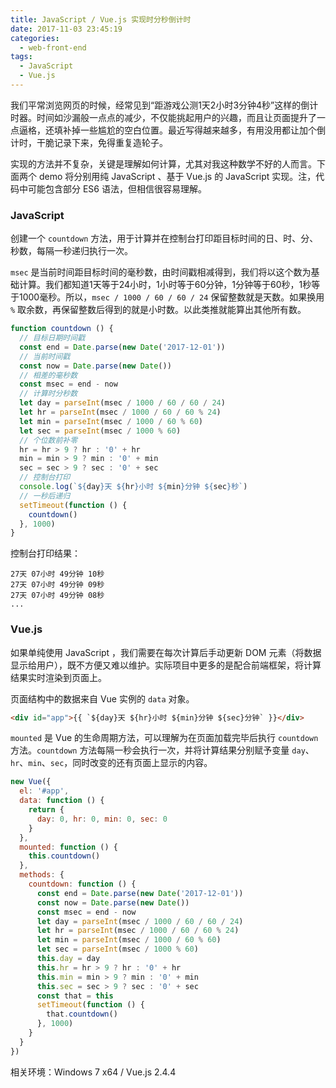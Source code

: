 ```yaml
---
title: JavaScript / Vue.js 实现时分秒倒计时
date: 2017-11-03 23:45:19
categories:
  - web-front-end
tags:
  - JavaScript
  - Vue.js
---
```


我们平常浏览网页的时候，经常见到“距游戏公测1天2小时3分钟4秒”这样的倒计时器。时间如沙漏般一点点的减少，不仅能挑起用户的兴趣，而且让页面提升了一点逼格，还填补掉一些尴尬的空白位置。最近写得越来越多，有用没用都让加个倒计时，干脆记录下来，免得重复造轮子。

<!-- more -->


实现的方法并不复杂，关键是理解如何计算，尤其对我这种数学不好的人而言。下面两个 demo 将分别用纯 JavaScript 、基于 Vue.js 的 JavaScript 实现。注，代码中可能包含部分 ES6 语法，但相信很容易理解。


### JavaScript

创建一个 `countdown` 方法，用于计算并在控制台打印距目标时间的日、时、分、秒数，每隔一秒递归执行一次。

`msec` 是当前时间距目标时间的毫秒数，由时间戳相减得到，我们将以这个数为基础计算。我们都知道1天等于24小时，1小时等于60分钟，1分钟等于60秒，1秒等于1000毫秒。所以，`msec / 1000 / 60 / 60 / 24` 保留整数就是天数。如果换用 `%` 取余数，再保留整数后得到的就是小时数。以此类推就能算出其他所有数。

``` js
function countdown () {
  // 目标日期时间戳
  const end = Date.parse(new Date('2017-12-01'))
  // 当前时间戳
  const now = Date.parse(new Date())
  // 相差的毫秒数
  const msec = end - now
  // 计算时分秒数
  let day = parseInt(msec / 1000 / 60 / 60 / 24)
  let hr = parseInt(msec / 1000 / 60 / 60 % 24)
  let min = parseInt(msec / 1000 / 60 % 60)
  let sec = parseInt(msec / 1000 % 60)
  // 个位数前补零
  hr = hr > 9 ? hr : '0' + hr
  min = min > 9 ? min : '0' + min
  sec = sec > 9 ? sec : '0' + sec
  // 控制台打印
  console.log(`${day}天 ${hr}小时 ${min}分钟 ${sec}秒`)
  // 一秒后递归
  setTimeout(function () {
    countdown()
  }, 1000)
}
```

控制台打印结果：

```
27天 07小时 49分钟 10秒
27天 07小时 49分钟 09秒
27天 07小时 49分钟 08秒
...
```

### Vue.js

如果单纯使用 JavaScript ，我们需要在每次计算后手动更新 DOM 元素（将数据显示给用户），既不方便又难以维护。实际项目中更多的是配合前端框架，将计算结果实时渲染到页面上。

页面结构中的数据来自 Vue 实例的 `data` 对象。

``` html
<div id="app">{{ `${day}天 ${hr}小时 ${min}分钟 ${sec}分钟` }}</div>
```

`mounted` 是 Vue 的生命周期方法，可以理解为在页面加载完毕后执行 `countdown` 方法。`countdown` 方法每隔一秒会执行一次，并将计算结果分别赋予变量 `day`、`hr`、`min`、`sec`，同时改变的还有页面上显示的内容。


``` js
new Vue({
  el: '#app',
  data: function () {
    return {
      day: 0, hr: 0, min: 0, sec: 0
    }
  },
  mounted: function () {
    this.countdown()
  },
  methods: {
    countdown: function () {
      const end = Date.parse(new Date('2017-12-01'))
      const now = Date.parse(new Date())
      const msec = end - now
      let day = parseInt(msec / 1000 / 60 / 60 / 24)
      let hr = parseInt(msec / 1000 / 60 / 60 % 24)
      let min = parseInt(msec / 1000 / 60 % 60)
      let sec = parseInt(msec / 1000 % 60)
      this.day = day
      this.hr = hr > 9 ? hr : '0' + hr
      this.min = min > 9 ? min : '0' + min
      this.sec = sec > 9 ? sec : '0' + sec
      const that = this
      setTimeout(function () {
        that.countdown()
      }, 1000)
    }
  }
})
```

相关环境：Windows 7 x64 / Vue.js 2.4.4